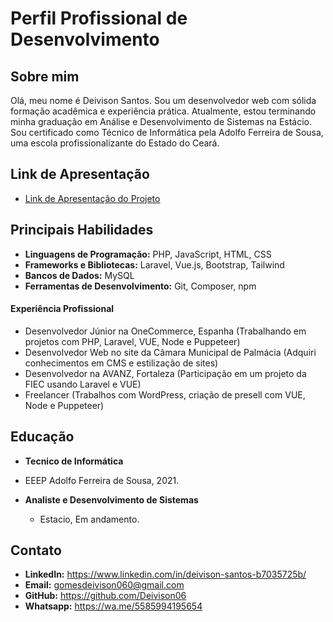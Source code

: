 # Perfil Profissional de Desenvolvimento

## Sobre mim

Olá, meu nome é Deivison Santos. Sou um desenvolvedor web com sólida formação acadêmica e experiência prática. Atualmente, estou terminando minha graduação em Análise e Desenvolvimento de Sistemas na Estácio. Sou certificado como Técnico de Informática pela Adolfo Ferreira de Sousa, uma escola profissionalizante do Estado do Ceará.

## Link de Apresentação

- [Link de Apresentação do Projeto](https://www.youtube.com/watch?v=kyQpXZNdh1Y)

## Principais Habilidades

- **Linguagens de Programação:** PHP, JavaScript, HTML, CSS
- **Frameworks e Bibliotecas:** Laravel, Vue.js, Bootstrap, Tailwind
- **Bancos de Dados:** MySQL
- **Ferramentas de Desenvolvimento:** Git, Composer, npm

#### Experiência Profissional

- Desenvolvedor Júnior na OneCommerce, Espanha (Trabalhando em projetos com PHP, Laravel, VUE, Node e Puppeteer)
- Desenvolvedor Web no site da Câmara Municipal de Palmácia (Adquiri conhecimentos em CMS e estilização de sites)
- Desenvolvedor na AVANZ, Fortaleza (Participação em um projeto da FIEC usando Laravel e VUE)
- Freelancer (Trabalhos com WordPress, criação de presell com VUE, Node e Puppeteer)


## Educação

  - **Tecnico de Informática**
  - EEEP Adolfo Ferreira de Sousa, 2021.

- **Analiste e Desenvolvimento de Sistemas**
  - Estacio, Em andamento.


## Contato

- **LinkedIn:** https://www.linkedin.com/in/deivison-santos-b7035725b/
- **Email:** gomesdeivison060@gmail.com
- **GitHub:** https://github.com/Deivison06
- **Whatsapp:** https://wa.me/5585994195654

